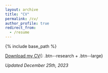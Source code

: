 ```yaml
---
layout: archive
title: "CV"
permalink: /cv/
author_profile: true
redirect_from:
  - /resume
---
```


{% include base_path %}

<a href="/papers/Alam_MdMoshiUl_CV.pdf" target="_blank"><i class="fa fa-download"></i> Download my CV</a>{: .btn--research + .btn--large}

*Updated December 25th, 2023*

